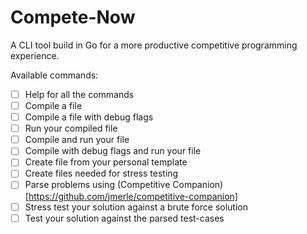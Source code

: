 # Compete-Now
A CLI tool build in Go for a more productive competitive programming experience.


Available commands:
* [ ] Help for all the commands
* [ ] Compile a file
* [ ] Compile a file with debug flags
* [ ] Run your compiled file
* [ ] Compile and run your file
* [ ] Compile with debug flags and run your file
* [ ] Create file from your personal template
* [ ] Create files needed for stress testing
* [ ] Parse problems using (Competitive Companion)[https://github.com/jmerle/competitive-companion]
* [ ] Stress test your solution against a brute force solution
* [ ] Test your solution against the parsed test-cases
